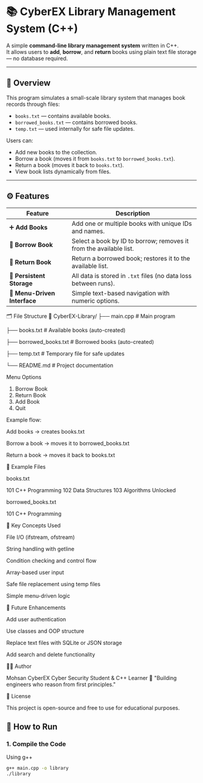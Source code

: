 # 📚 CyberEX Library Management System (C++)

A simple **command-line library management system** written in C++.  
It allows users to **add**, **borrow**, and **return** books using plain text file storage — no database required.

---

## 🧠 Overview

This program simulates a small-scale library system that manages book records through files:

- `books.txt` — contains available books.  
- `borrowed_books.txt` — contains borrowed books.  
- `temp.txt` — used internally for safe file updates.

Users can:
- Add new books to the collection.
- Borrow a book (moves it from `books.txt` to `borrowed_books.txt`).
- Return a book (moves it back to `books.txt`).
- View book lists dynamically from files.

---

## ⚙️ Features

| Feature | Description |
|----------|--------------|
| ➕ **Add Books** | Add one or multiple books with unique IDs and names. |
| 📖 **Borrow Book** | Select a book by ID to borrow; removes it from the available list. |
| 🔁 **Return Book** | Return a borrowed book; restores it to the available list. |
| 💾 **Persistent Storage** | All data is stored in `.txt` files (no data loss between runs). |
| 🧩 **Menu-Driven Interface** | Simple text-based navigation with numeric options. |

🗂️ File Structure
📁 CyberEX-Library/
├── main.cpp # Main program

├── books.txt # Available books (auto-created)

├── borrowed_books.txt # Borrowed books (auto-created)

├── temp.txt # Temporary file for safe updates

└── README.md # Project documentation


Menu Options
1. Borrow Book
2. Return Book
3. Add Book
4. Quit

Example flow:

Add books → creates books.txt

Borrow a book → moves it to borrowed_books.txt

Return a book → moves it back to books.txt

🧩 Example Files

books.txt

101 C++ Programming
102 Data Structures
103 Algorithms Unlocked


borrowed_books.txt

101 C++ Programming

🧠 Key Concepts Used

File I/O (ifstream, ofstream)

String handling with getline

Condition checking and control flow

Array-based user input

Safe file replacement using temp files

Simple menu-driven logic

🧱 Future Enhancements

Add user authentication

Use classes and OOP structure

Replace text files with SQLite or JSON storage

Add search and delete functionality

🧑‍💻 Author

Mohsan CyberEX
Cyber Security Student & C++ Learner
📘 "Building engineers who reason from first principles."

🪪 License

This project is open-source and free to use for educational purposes.


## 🚀 How to Run

### 1. Compile the Code
Using g++
```bash
g++ main.cpp -o library
./library
